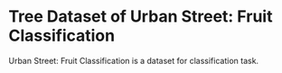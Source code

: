# Tree Dataset of Urban Street: Fruit Classification

Urban Street: Fruit Classification is a dataset for classification task.